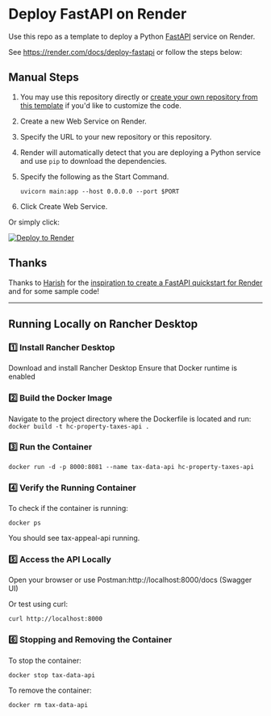 # Deploy FastAPI on Render

Use this repo as a template to deploy a Python [FastAPI](https://fastapi.tiangolo.com) service on Render.

See https://render.com/docs/deploy-fastapi or follow the steps below:

## Manual Steps

1. You may use this repository directly or [create your own repository from this template](https://github.com/render-examples/fastapi/generate) if you'd like to customize the code.
2. Create a new Web Service on Render.
3. Specify the URL to your new repository or this repository.
4. Render will automatically detect that you are deploying a Python service and use `pip` to download the dependencies.
5. Specify the following as the Start Command.

    ```shell
    uvicorn main:app --host 0.0.0.0 --port $PORT
    ```

6. Click Create Web Service.

Or simply click:

[![Deploy to Render](https://render.com/images/deploy-to-render-button.svg)](https://render.com/deploy?repo=https://github.com/render-examples/fastapi)

## Thanks

Thanks to [Harish](https://harishgarg.com) for the [inspiration to create a FastAPI quickstart for Render](https://twitter.com/harishkgarg/status/1435084018677010434) and for some sample code!


---

## Running Locally on Rancher Desktop

### 1️⃣ Install Rancher Desktop

Download and install Rancher Desktop
Ensure that Docker runtime is enabled

### 2️⃣ Build the Docker Image
Navigate to the project directory where the Dockerfile is located and run:
`docker build -t hc-property-taxes-api .`

### 3️⃣ Run the Container

`docker run -d -p 8000:8081 --name tax-data-api hc-property-taxes-api`

### 4️⃣ Verify the Running Container

To check if the container is running:

`docker ps`

You should see tax-appeal-api running.

### 5️⃣ Access the API Locally

Open your browser or use Postman:http://localhost:8000/docs (Swagger UI)

Or test using curl:

`curl http://localhost:8000`

### 6️⃣ Stopping and Removing the Container

To stop the container:

`docker stop tax-data-api`

To remove the container:

`docker rm tax-data-api`

